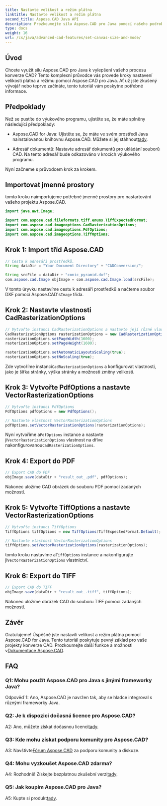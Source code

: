 ```yaml
---
title: Nastavte velikost a režim plátna
linktitle: Nastavte velikost a režim plátna
second_title: Aspose.CAD Java API
description: Prozkoumejte sílu Aspose.CAD pro Java pomocí našeho podrobného průvodce nastavením velikosti a režimu plátna. Bez námahy převádějte soubory CAD do formátů PDF a TIFF.
type: docs
weight: 16
url: /cs/java/advanced-cad-features/set-canvas-size-and-mode/
---
```

## Úvod

Chcete využít sílu Aspose.CAD pro Java k vylepšení vašeho procesu konverze CAD? Tento komplexní průvodce vás provede kroky nastavení velikosti plátna a režimu pomocí Aspose.CAD pro Java. Ať už jste zkušený vývojář nebo teprve začínáte, tento tutoriál vám poskytne potřebné informace.

## Předpoklady

Než se pustíte do výukového programu, ujistěte se, že máte splněny následující předpoklady:

-  Aspose.CAD for Java: Ujistěte se, že máte ve svém prostředí Java nainstalovanou knihovnu Aspose.CAD. Můžete si jej stáhnout[tady](https://releases.aspose.com/cad/java/).

- Adresář dokumentů: Nastavte adresář dokumentů pro ukládání souborů CAD. Na tento adresář bude odkazováno v krocích výukového programu.

Nyní začneme s průvodcem krok za krokem.

## Importovat jmenné prostory

tomto kroku naimportujeme potřebné jmenné prostory pro nastartování vašeho projektu Aspose.CAD.
```java
import java.awt.Image;

import com.aspose.cad.fileformats.tiff.enums.TiffExpectedFormat;
import com.aspose.cad.imageoptions.CadRasterizationOptions;
import com.aspose.cad.imageoptions.PdfOptions;
import com.aspose.cad.imageoptions.TiffOptions;
```

## Krok 1: Import tříd Aspose.CAD

```java
// Cesta k adresáři prostředků.
String dataDir = "Your Document Directory" + "CADConversion/";

String srcFile = dataDir + "conic_pyramid.dxf";
com.aspose.cad.Image objImage = com.aspose.cad.Image.load(srcFile);
```

 V tomto úryvku nastavíme cestu k adresáři prostředků a načteme soubor DXF pomocí Aspose.CAD's`Image` třída.

## Krok 2: Nastavte vlastnosti CadRasterizationOptions

```java
// Vytvořte instanci CadRasterizationOptions a nastavte její různé vlastnosti
CadRasterizationOptions rasterizationOptions = new CadRasterizationOptions();
rasterizationOptions.setPageWidth(1600);
rasterizationOptions.setPageHeight(1600);

rasterizationOptions.setAutomaticLayoutsScaling(true);
rasterizationOptions.setNoScaling(true);
```

 Zde vytvoříme instanci`CadRasterizationOptions` a konfigurovat vlastnosti, jako je šířka stránky, výška stránky a možnosti změny velikosti.

## Krok 3: Vytvořte PdfOptions a nastavte VectorRasterizationOptions

```java
// Vytvořte instanci PdfOptions
PdfOptions pdfOptions = new PdfOptions();

// Nastavte vlastnost VectorRasterizationOptions
pdfOptions.setVectorRasterizationOptions(rasterizationOptions);
```

 Nyní vytvoříme a`PdfOptions` instance a nastavte ji`VectorRasterizationOptions` vlastnost na dříve nakonfigurovanou`CadRasterizationOptions`.

## Krok 4: Export do PDF

```java
// Export CAD do PDF
objImage.save(dataDir + "result_out_.pdf", pdfOptions);
```

Nakonec uložíme CAD obrázek do souboru PDF pomocí zadaných možností.

## Krok 5: Vytvořte TiffOptions a nastavte VectorRasterizationOptions

```java
// Vytvořte instanci TiffOptions
TiffOptions tiffOptions = new TiffOptions(TiffExpectedFormat.Default);

// Nastavte vlastnost VectorRasterizationOptions
tiffOptions.setVectorRasterizationOptions(rasterizationOptions);
```

 tomto kroku nastavíme a`TiffOptions` instance a nakonfigurujte ji`VectorRasterizationOptions` vlastnictví.

## Krok 6: Export do TIFF

```java
// Export CAD do TIFF
objImage.save(dataDir + "result_out_.tiff", tiffOptions);
```

Nakonec uložíme obrázek CAD do souboru TIFF pomocí zadaných možností.

## Závěr

 Gratulujeme! Úspěšně jste nastavili velikost a režim plátna pomocí Aspose.CAD for Java. Tento tutoriál poskytuje pevný základ pro vaše projekty konverze CAD. Prozkoumejte další funkce a možnosti v[Dokumentace Aspose.CAD](https://reference.aspose.com/cad/java/).

## FAQ

### Q1: Mohu použít Aspose.CAD pro Java s jinými frameworky Java?

Odpověď 1: Ano, Aspose.CAD je navržen tak, aby se hladce integroval s různými frameworky Java.

### Q2: Je k dispozici dočasná licence pro Aspose.CAD?

 A2: Ano, můžete získat dočasnou licenci[tady](https://purchase.aspose.com/temporary-license/).

### Q3: Kde mohu získat podporu komunity pro Aspose.CAD?

 A3: Navštivte[Fórum Aspose.CAD](https://forum.aspose.com/c/cad/19) za podporu komunity a diskuze.

### Q4: Mohu vyzkoušet Aspose.CAD zdarma?

 A4: Rozhodně! Získejte bezplatnou zkušební verzi[tady](https://releases.aspose.com/).

### Q5: Jak koupím Aspose.CAD pro Java?

 A5: Kupte si produkt[tady](https://purchase.aspose.com/buy).